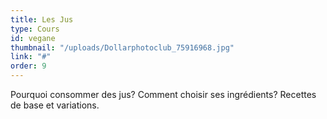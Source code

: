 ```yaml
---
title: Les Jus
type: Cours
id: vegane
thumbnail: "/uploads/Dollarphotoclub_75916968.jpg"
link: "#"
order: 9
---
```


Pourquoi consommer des jus? Comment choisir ses ingrédients? Recettes de base et variations.
